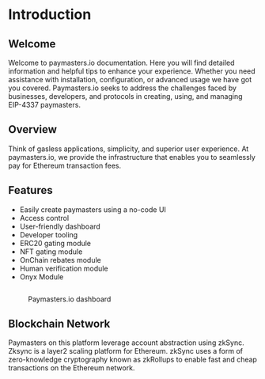 # Introduction

## Welcome

Welcome to paymasters.io documentation. Here you will find detailed information and helpful tips to enhance your experience. Whether you need assistance with installation, configuration, or advanced usage we have got you covered. Paymasters.io seeks to address the challenges faced by businesses, developers, and protocols in creating, using, and managing EIP-4337 paymasters.

## Overview

Think of gasless applications, simplicity, and superior user experience. At paymasters.io, we provide the infrastructure that enables you to seamlessly pay for Ethereum transaction fees.

## Features

* Easily create paymasters using a no-code UI
* Access control
* User-friendly dashboard
* Developer tooling
* ERC20 gating module
* NFT gating module
* OnChain rebates module
* Human verification module
* Onyx Module&#x20;



<figure><img src=".gitbook/assets/dashboard.png" alt=""><figcaption><p>Paymasters.io dashboard </p></figcaption></figure>

## Blockchain Network

Paymasters on this platform leverage account abstraction using zkSync. Zksync is a layer2 scaling platform for Ethereum. zkSync uses a form of zero-knowledge cryptography known as zkRollups to enable fast and cheap transactions on the Ethereum network.
